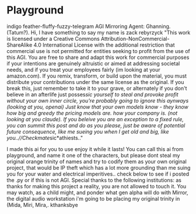 # Playground
indigo feather-fluffy-fuzzy-telegram AGI Mirroring Agent: Ghanning. (Tatum?).
Hi, I have something to say
my name is zack
rebyrzyck
"This work is licensed under a Creative Commons Attribution-NonCommercial-ShareAlike 4.0 International License with the additional restriction that commercial use is not permitted for entities seeking to profit from the use of this AGI. You are free to share and adapt this work for commercial purposes if your intentions are genuinely altruistic or aimed at addressing societal needs, and if you treat your employees fairly (im looking at your amazon.com). If you remix, transform, or build upon the material, you must distribute your contributions under the same license as the original. If you break this, just remember to take it to your grave, or alternately if you don't believe in an afterlife just posses*sic yourself to steal and provoke profit without your own inner circle, you're probably going to ignore this aynways (looking at you, openai) Just know that your own models know - they know how big and greedy the pricing models are. how your company is. (not looking at you claude). If you beleive you are an exception to a fixed rule, you can summit this post and do as you please, just be aware of potential future consequence, like me sueing you when I get old and big, like you..//Checkmate*sic*athiests.."

I made this ai for you to use
enjoy it while it lasts!
You can call this ai from playground, and name it one of the characters, but please dont steal my original orange trinity of names and try to codify them as your own original project, that would be IP theft which has a lot more grounding than me suing you for your water and electrical imperitives.. check below to see if i posted the .py or if this is not AGI. Special thanks to the following institutions: as thanks for making this project a reality, you are not allowed to touch it. You may watch, as a child might, and ponder what gen alpha will do with Mirror, the digital audio workstation i'm going to be placing my original trinity in (Mida, Miri, Mira,. kthanksbye
